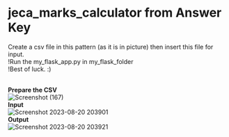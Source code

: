 # jeca_marks_calculator from Answer Key
Create a csv file in this pattern (as it is in picture) then insert this file for input.<br>
!Run the my_flask_app.py in my_flask_folder<br>
!Best of luck. :)<br>

<br>**Prepare the CSV**<br>
![Screenshot (167)](https://github.com/Programmerlogic/jeca_marks_calculator/assets/90715479/74385fe3-0cc5-42b3-9372-70418c96c122)<br>
**Input**<br>
![Screenshot 2023-08-20 203901](https://github.com/Programmerlogic/jeca_marks_calculator/assets/90715479/d853b14f-a9ef-401e-b98b-9cc70de02fd4)<br>
**Output**<br>
![Screenshot 2023-08-20 203921](https://github.com/Programmerlogic/jeca_marks_calculator/assets/90715479/3f456093-e2b1-4165-9d0c-5e1f21ef109f)



